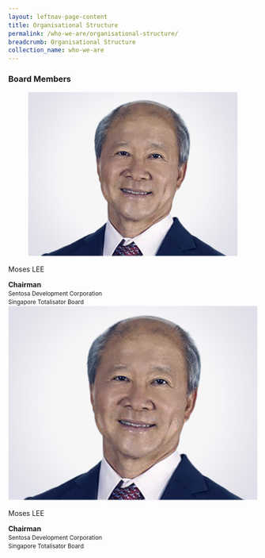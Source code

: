 ```yaml
---
layout: leftnav-page-content
title: Organisational Structure
permalink: /who-we-are/organisational-structure/
breadcrumb: Organisational Structure
collection_name: who-we-are
---
```


### **Board Members**

<div class="row">
    <!--Card + StrongSmall-->
    <div class="col is-4">
        <div class="card is-outlined">
            <div class="card-image">
                <figure class="image is-4by3">
                    <img src="/images/organisational-structure/MrMosesLEE.jpg" alt="Mr Moses LEE">
                </figure>
            </div>
            <div class="card-content">
                <div class="media">
                    <div class="media-content">
                        <p class="title is-4">Moses LEE</p>
                    </div>
                </div>
                <div class="content">
                    <strong>Chairman</strong>
                    <br>
                    <small>Sentosa Development Corporation</small>
                    <br>
                    <small>Singapore Totalisator Board</small>
                </div>
            </div>
        </div>
    </div>
</div>
<div class="row">
    <div class="col is-6">
        <div class="col is-5">
            <img src="/images/organisational-structure/MrMosesLEE.jpg" alt="Mr Moses LEE">
        </div>
        <div class="col is-7">
            <p class="title is-4">Moses LEE</p>
            <strong>Chairman</strong>
            <br>
            <small>Sentosa Development Corporation</small>
            <br>
            <small>Singapore Totalisator Board</small>
        </div>
    </div>
</div>
